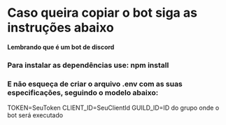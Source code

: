 # Caso queira copiar o bot siga as instruções abaixo

**Lembrando que é um bot de discord**

### Para instalar as dependências use: npm install

### E não esqueça de criar o arquivo .env com as suas especificações, seguindo o modelo abaixo: 

TOKEN=SeuToken
CLIENT_ID=SeuClientId
GUILD_ID=ID do grupo onde o bot será executado
